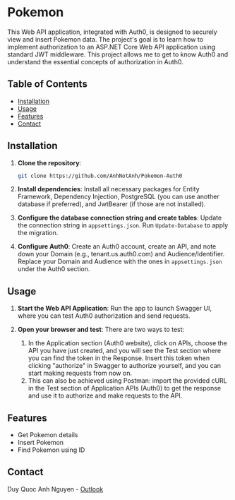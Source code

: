 # Pokemon
This Web API application, integrated with Auth0, is designed to securely view and insert Pokemon data. The project's goal is to learn how to implement authorization to an ASP.NET Core Web API application using standard JWT middleware. This project allows me to get to know Auth0 and understand the essential concepts of authorization in Auth0.

## Table of Contents
- [Installation](#installation)
- [Usage](#usage)
- [Features](#features)
- [Contact](#contact)

## Installation

1. **Clone the repository**:
    ```bash
    git clone https://github.com/AnhNotAnh/Pokemon-Auth0
    ```

2. **Install dependencies**:
    Install all necessary packages for Entity Framework, Dependency Injection, PostgreSQL (you can use another database if preferred), and JwtBearer (if those are not installed).

3. **Configure the database connection string and create tables**:
    Update the connection string in `appsettings.json`.
    Run `Update-Database` to apply the migration.

4. **Configure Auth0**:
    Create an Auth0 account, create an API, and note down your Domain (e.g., tenant.us.auth0.com) and Audience/Identifier.
    Replace your Domain and Audience with the ones in `appsettings.json` under the Auth0 section.

## Usage

1. **Start the Web API Application**:
    Run the app to launch Swagger UI, where you can test Auth0 authorization and send requests.

2. **Open your browser and test**:
    There are two ways to test:
    1. In the Application section (Auth0 website), click on APIs, choose the API you have just created, and you will see the Test section where you can find the token in the Response. 
    Insert this token when clicking "authorize" in Swagger to authorize yourself, and you can start making requests from now on.
    2. This can also be achieved using Postman: import the provided cURL in the Test section of Application APIs (Auth0) to get the response and use it to authorize and make requests to the API.

## Features

- Get Pokemon details
- Insert Pokemon
- Find Pokemon using ID

## Contact

Duy Quoc Anh Nguyen - [Outlook](mailto:QuocAnhWork@outlook.com)
